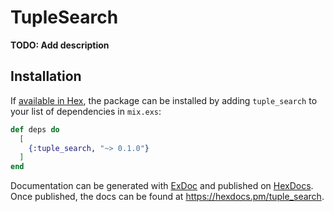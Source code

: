 # TupleSearch

**TODO: Add description**

## Installation

If [available in Hex](https://hex.pm/docs/publish), the package can be installed
by adding `tuple_search` to your list of dependencies in `mix.exs`:

```elixir
def deps do
  [
    {:tuple_search, "~> 0.1.0"}
  ]
end
```

Documentation can be generated with [ExDoc](https://github.com/elixir-lang/ex_doc)
and published on [HexDocs](https://hexdocs.pm). Once published, the docs can
be found at <https://hexdocs.pm/tuple_search>.

